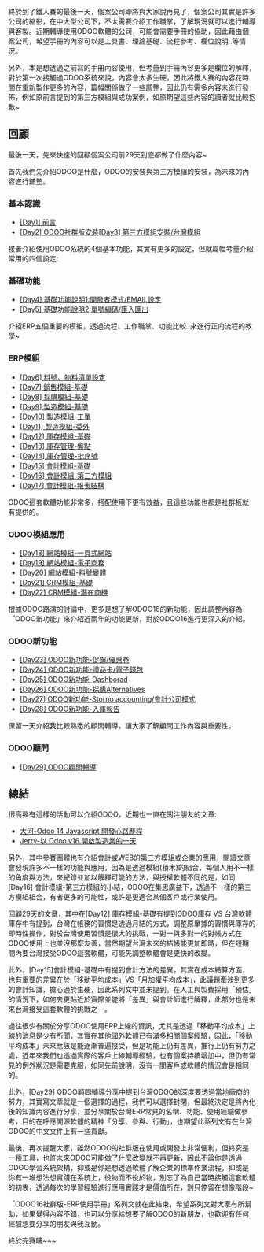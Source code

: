 終於到了鐵人賽的最後一天，個案公司即將與大家說再見了，個案公司其實是許多公司的縮影，在中大型公司下，不太需要介紹工作職掌，了解現況就可以進行輔導與客製。近期輔導使用ODOO軟體的公司，可能會需要手冊的協助，因此藉由個案公司，希望手冊的內容可以是工具書、理論基礎、流程參考、欄位說明..等情況。

另外，本是想透過之前寫的手冊內容使用，但考量到手冊內容更多是欄位的解釋，對於第一次接觸過ODOO系統來說，內容會太多生硬，因此將鐵人賽的內容花時間在重新製作更多的內容，篇幅關係做了一些調整，因此仍有需多內容未進行發佈，例如原前言提到的第三方模組與成功案例，如原期望這些內容的讀者就比較抱歉~

## 回顧

最後一天，先來快速的回顧個案公司前29天到底都做了什麼內容~

首先我們先介紹ODOO是什麼，ODOO的安裝與第三方模組的安裝，為未來的內容進行鋪墊。

### 基本認識

  + [[Day1] 前言](https://ithelp.ithome.com.tw/articles/10314184)
  + [[Day2] ODOO社群版安裝](https://ithelp.ithome.com.tw/articles/10314262)[[Day3] 第三方模組安裝/台灣模組](https://ithelp.ithome.com.tw/articles/10314286)

接者介紹使用ODOO系統的4個基本功能，其實有更多的設定，但就篇幅考量介紹常用的四個設定:

### 基礎功能

  + [[Day4] 基礎功能說明1:開發者模式/EMAIL設定](https://ithelp.ithome.com.tw/articles/10314441)
  + [[Day5] 基礎功能說明2:單號編碼/匯入匯出](https://ithelp.ithome.com.tw/articles/10314977)

介紹ERP五個重要的模組，透過流程、工作職掌、功能比較..來進行正向流程的教學~

### ERP模組

  + [[Day6] 料號、物料清單設定](https://ithelp.ithome.com.tw/articles/10315372)
  + [[Day7] 銷售模組-基礎](https://ithelp.ithome.com.tw/articles/10315621)
  + [[Day8] 採購模組-基礎](https://ithelp.ithome.com.tw/articles/10315893)
  + [[Day9] 製造模組-基礎](https://ithelp.ithome.com.tw/articles/10315915)
  + [[Day10] 製造模組-工單](https://ithelp.ithome.com.tw/articles/10315970)
  + [[Day11] 製造模組-委外](https://ithelp.ithome.com.tw/articles/10316784)
  + [[Day12] 庫存模組-基礎](https://ithelp.ithome.com.tw/articles/10317151)
  + [[Day13] 庫存管理-盤點](https://ithelp.ithome.com.tw/articles/10317226)
  + [[Day14] 庫存管理-批序號](https://ithelp.ithome.com.tw/articles/10317185)
  + [[Day15] 會計模組-基礎](https://ithelp.ithome.com.tw/articles/10317603)
  + [[Day16] 會計模組-第三方模組](https://ithelp.ithome.com.tw/articles/10317636)
  + [[Day17] 會計模組-報表結構](https://ithelp.ithome.com.tw/articles/10317959)

ODOO這套軟體功能非常多，搭配使用下更有效益，且這些功能也都是社群板就有提供的。

### ODOO模組應用

  + [[Day18] 網站模組-一頁式網站](https://ithelp.ithome.com.tw/articles/10318026)
  + [[Day19] 網站模組-電子商務](https://ithelp.ithome.com.tw/articles/10318079)
  + [[Day20] 網站模組-料號變體](https://ithelp.ithome.com.tw/articles/10318466)
  + [[Day21] CRM模組-基礎](https://ithelp.ithome.com.tw/articles/10318524)
  + [[Day22] CRM模組-潛在商機](https://ithelp.ithome.com.tw/articles/10318538)

根據ODOO路演的討論中，更多是想了解ODOO16的新功能，因此調整內容為「ODOO新功能」來介紹近兩年的功能更新，對於ODOO16進行更深入的介紹。

### ODOO新功能

  + [[Day23] ODOO新功能-促銷/優惠卷](https://ithelp.ithome.com.tw/articles/10322229)
  + [[Day24] ODOO新功能-禮品卡/電子錢包](https://ithelp.ithome.com.tw/articles/10321472)
  + [[Day25] ODOO新功能-Dashborad](https://ithelp.ithome.com.tw/articles/10321467)
  + [[Day26] ODOO新功能-採購Alternatives](https://ithelp.ithome.com.tw/articles/10322518)
  + [[Day27] ODOO新功能-Storno accounting/會計公司模式](https://ithelp.ithome.com.tw/articles/10324074)
  + [[Day28] ODOO新功能-入庫報告](https://ithelp.ithome.com.tw/articles/10324177)

保留一天介紹我比較熟悉的顧問輔導，讓大家了解顧問工作內容與重要性。

### ODOO顧問

  + [[Day29] ODOO顧問輔導](https://ithelp.ithome.com.tw/articles/10324220/)

## 總結

很高興有這樣的活動可以介紹ODOO，近期也一直在關注朋友的文章:

- [大河-Odoo 14 Javascript 開發心路歷程](https://ithelp.ithome.com.tw/users/20141805/ironman/6392)
- [Jerry-以 Odoo v16 開啟製造業的一天](https://ithelp.ithome.com.tw/users/20138926/ironman/6858)

另外，其中參賽團體也有介紹會計或WEB的第三方模組或企業的應用，閱讀文章會發現許多不一樣的功能與應用，因為是透過模組(積木)的組合，每個人用不一樣的角度與方法，來紀錄並加以解釋可能的方法，與授權軟體不同的是，如同[Day16] 會計模組-第三方模組的小結，ODOO在集思廣益下，透過不一樣的第三方模組組合，有者更多的可能性，或許是更適合某個客戶或行業使用。

回顧29天的文章，其中在[Day12] 庫存模組-基礎有提到ODOO庫存 VS 台灣軟體庫存中有提到，台灣在帳務的習慣是透過月結的方式，調整原單據的習慣與庫存的即時性操作，對於台灣使用習慣是很大的挑戰，一對一與多對一的對帳方式在ODOO使用上也並沒那麼友善，當然期望台灣未來的結帳能更加即時，但在短期間內要台灣接受ODOO這套軟體，可能先調整軟體會是更快的改變。

此外，[Day15]會計模組-基礎中有提到會計方法的差異，其實在成本結算方面，也有重要的差異在於「移動平均成本」VS「月加權平均成本」，此議題牽涉到更多的會計知識，擔心過於生硬，因此系列文中並未提到。在人工與製費採用「預估」的情況下，如何去更貼近於實際並能將「差異」與會計師進行解釋，此部分也是未來台灣接受這套軟體的挑戰之一。

過往很少有關於分享ODOO使用ERP上線的資訊，尤其是透過「移動平均成本」上線的消息是少有所聞，其實在其他國外軟體已有滿多相關個案經驗，因此，「移動平均成本」未來應該是能逐漸普遍接受，但是功能上仍有差異，推行上仍有努力之處，近年來我們也透過實際的客戶上線輔導經驗，也有個案持續增加中，但仍有常見的例外狀況是需要克服，如同先前說明，沒有一間客戶或軟體的情況會是相同的。

此外，[Day29] ODOO顧問輔導分享中提到台灣ODOO的深度要透過當地廠商的努力，其實寫文章就是一個選擇的過程，我們可以選擇封閉，但最終決定是將內化後的知識內容進行分享，並分享關於台灣ERP常見的名稱、功能、使用經驗做參考，目的在呼應開源軟體的精神「分享、參與、行動」，也期望此系列文有在台灣ODOO的中文文件上有一些貢獻。

最後，再次提醒大家，雖然ODOO的社群版在使用或開發上非常便利，但終究是一種工具，也許未來ODOO可能做了什麼改變就不再更新，因此不論你是透過ODOO學習系統架構，抑或是你是想透過軟體了解企業的標準作業流程，抑或是你有一堆想法想實踐在系統上，役物而不役於物，別忘了為自己當時接觸這套軟體的初衷，透過每次的學習經驗進行應用實踐才是價值所在，別只停留在想像階段~

「ODOO16社群版-ERP使用手冊」系列文就在此結束，希望系列文對大家有所幫助，如果覺得內容不錯，也可以分享給想要了解ODOO的新朋友，也歡迎有任何經驗想要分享的朋友與我互動。

終於完賽瞜~~~
